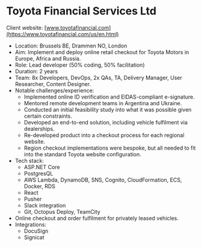 # Toyota Financial Services Ltd

Client website: [www.toyotafinancial.com](https://www.toyotafinancial.com/us/en.html)

- Location: Brussels BE, Drammen NO, London
- Aim: Implement and deploy online retail checkout for Toyota Motors in Europe, Africa and Russia.
- Role: Lead developer (50% coding, 50% facilitation)
- Duration: 2 years
- Team: 8x Developers, DevOps, 2x QAs, TA, Delivery Manager, User Researcher, Content Designer.
- Notable challenges/experience:
    - Implemented online ID verification and EIDAS-compliant e-signature.
    - Mentored remote development teams in Argentina and Ukraine.
    - Conducted an initial feasibility study into what it was possible given certain constraints.
    - Developed an end-to-end solution, including vehicle fulfilment via dealerships.
    - Re-developed product into a checkout process for each regional website.
    - Region checkout implementations were bespoke, but all needed to fit into the standard Toyota website configuration.
- Tech stack:
    - ASP.NET Core
    - PostgresQL
    - AWS Lambda, DynamoDB, SNS, Cognito, CloudFormation, ECS, Docker, RDS
    - React
    - Pusher
    - Slack integration
    - Git, Octopus Deploy, TeamCity
- Online checkout and order fulfilment for privately leased vehicles.
- Integrations:
    - DocuSign
    - Signicat

